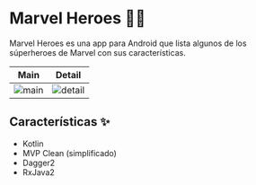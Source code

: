 # Marvel Heroes 💪🏻

Marvel Heroes es una app para Android que lista algunos de los súperheroes de Marvel con sus características.

 Main                      |  Detail
:-------------------------:|:-------------------------:
![main](https://raw.githubusercontent.com/costular/marvel-super-heroes/master/art/main.png) | ![detail](https://raw.githubusercontent.com/costular/marvel-super-heroes/master/art/detail.png)

## Características ✨

- Kotlin
- MVP Clean (simplificado)
- Dagger2
- RxJava2
